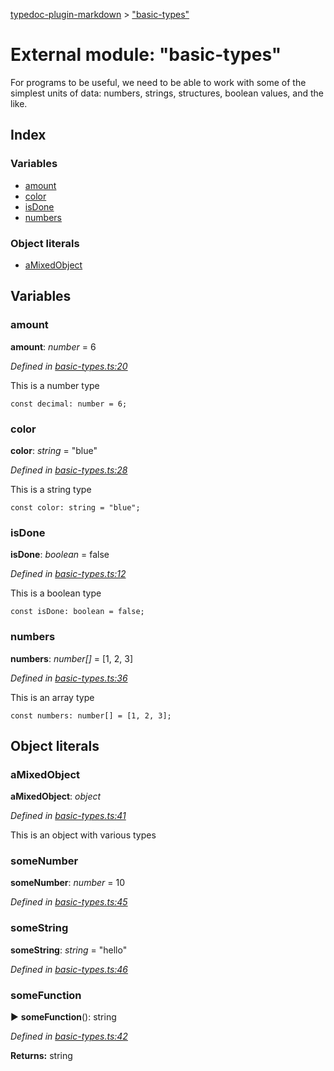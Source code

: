 [typedoc-plugin-markdown](../index.md) > ["basic-types"](../modules/_basic_types_.md)

# External module: "basic-types"


For programs to be useful, we need to be able to work with some of the simplest units of data:
numbers, strings, structures, boolean values, and the like.

## Index

### Variables

* [amount](_basic_types_.md#amount)
* [color](_basic_types_.md#color)
* [isDone](_basic_types_.md#isdone)
* [numbers](_basic_types_.md#numbers)


### Object literals

* [aMixedObject](_basic_types_.md#amixedobject)



## Variables

###  amount

**amount**:  *number*  = 6

*Defined in [basic-types.ts:20](https://github.com/tgreyuk/typedoc-plugin-markdown/blob/master/tests/src/basic-types.ts#L20)*



This is a number type
```
const decimal: number = 6;
```




###  color

**color**:  *string*  = "blue"

*Defined in [basic-types.ts:28](https://github.com/tgreyuk/typedoc-plugin-markdown/blob/master/tests/src/basic-types.ts#L28)*



This is a string type
```
const color: string = "blue";
```




###  isDone

**isDone**:  *boolean*  = false

*Defined in [basic-types.ts:12](https://github.com/tgreyuk/typedoc-plugin-markdown/blob/master/tests/src/basic-types.ts#L12)*



This is a boolean type
```
const isDone: boolean = false;
```




###  numbers

**numbers**:  *number[]*  =  [1, 2, 3]

*Defined in [basic-types.ts:36](https://github.com/tgreyuk/typedoc-plugin-markdown/blob/master/tests/src/basic-types.ts#L36)*



This is an array type
```
const numbers: number[] = [1, 2, 3];
```





## Object literals

###  aMixedObject

**aMixedObject**:  *object* 

*Defined in [basic-types.ts:41](https://github.com/tgreyuk/typedoc-plugin-markdown/blob/master/tests/src/basic-types.ts#L41)*



This is an object with various types



###  someNumber

**someNumber**:  *number*  = 10

*Defined in [basic-types.ts:45](https://github.com/tgreyuk/typedoc-plugin-markdown/blob/master/tests/src/basic-types.ts#L45)*




###  someString

**someString**:  *string*  = "hello"

*Defined in [basic-types.ts:46](https://github.com/tgreyuk/typedoc-plugin-markdown/blob/master/tests/src/basic-types.ts#L46)*




###  someFunction

► **someFunction**(): string



*Defined in [basic-types.ts:42](https://github.com/tgreyuk/typedoc-plugin-markdown/blob/master/tests/src/basic-types.ts#L42)*




**Returns:** string






